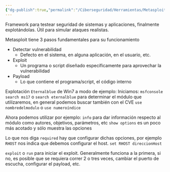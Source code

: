 ```yaml
---
{"dg-publish":true,"permalink":"/Ciberseguridad/Herramientas/Metasploit/"}
---
```


Framework para testear seguridad de sistemas y aplicaciones, finalmente explotándolas. Útil para simular ataques realistas.

Metasploit tiene 3 pasos fundamentales para su funcionamiento
- Detectar vulnerabilidad
	- Defecto en el sistema, en alguna aplicación, en el usuario, etc.
- Exploit
	- Un programa o script diseñado específicamente para aprovechar la vulnerabilidad
- Payload
	- Lo que contiene el programa/script, el código interno




Explotación `Eternalblue` de Win7 a modo de ejemplo:
Iniciamos:
`msfconsole`
`search ms17` o `search eternalblue` para determinar el módulo que utilizaremos, en general podemos buscar también con el CVE
`use nombredelmodulo` o `use numeroíndice`

Ahora podemos utilizar por ejemplo:
`info` para dar información respecto al módulo como autores, objetivos, parámetros, etc
`show options` es un poco más acotado y sólo muestra las opciones

Lo que nos diga `required` hay que configurar dichas opciones, por ejemplo `RHOST` nos indica que debemos configurar el host.
`set RHOST direccionHost`

`exploit` o `run` para iniciar el exploit. Generalmente funciona a la primera, si no, es posible que se requiera correr 2 o tres veces, cambiar el puerto de escucha, configurar el payload, etc.